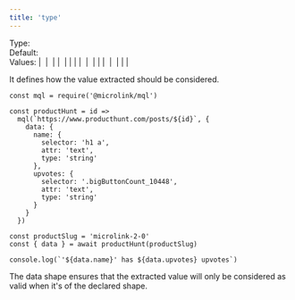 ```yaml
---
title: 'type'
---
```


Type: <Type children="<string>"/><br/>
Default: <Type children="'auto'"/><br/>
Values: <TypeContainer><Type children="'auto'"/> | <Type children="'regex'"/> | <Type children="'author'"/> | <Type children="'object'"/> | <Type children="'boolean'"/> | <Type children="'date'"/> | <Type children="'description'"/> | <Type children="'video'"/> | <Type children="'audio'"/> | <Type children="'image'"/> | <Type children="'logo'"/> | <Type children="'number'"/> | <Type children="'string'"/> | <Type children="'text'"/> <Type children="'title'"/> | <Type children="'url'"/> | <Type children="'lang'"/> | <Type children="'publisher'"/></TypeContainer>

It defines how the value extracted should be considered.

```jsx{9}
const mql = require('@microlink/mql')
 
const productHunt = id =>
  mql(`https://www.producthunt.com/posts/${id}`, {
    data: {
      name: {
        selector: 'h1 a',
        attr: 'text',
        type: 'string'
      },
      upvotes: {
        selector: '.bigButtonCount_10448',
        attr: 'text',
        type: 'string'
      }
    }
  })

const productSlug = 'microlink-2-0'
const { data } = await productHunt(productSlug)

console.log(`'${data.name}' has ${data.upvotes} upvotes`)
```

The data shape ensures that the extracted value will only be considered as valid when it's of the declared shape.
